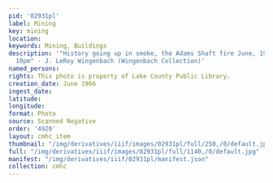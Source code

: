 ```yaml
---
pid: '02931pl'
label: Mining
key: mining
location: 
keywords: Mining, Buildings
description: '"History going up in smoke, the Adams Shaft fire June, 1966. Taken at
  10pm" - J. LeRoy Wingenbach (Wingenbach Collection)'
named_persons: 
rights: This photo is property of Lake County Public Library.
creation_date: June 1966
ingest_date: 
latitude: 
longitude: 
format: Photo
source: Scanned Negative
order: '4920'
layout: cmhc_item
thumbnail: "/img/derivatives/iiif/images/02931pl/full/250,/0/default.jpg"
full: "/img/derivatives/iiif/images/02931pl/full/1140,/0/default.jpg"
manifest: "/img/derivatives/iiif/02931pl/manifest.json"
collection: cmhc
---
```

